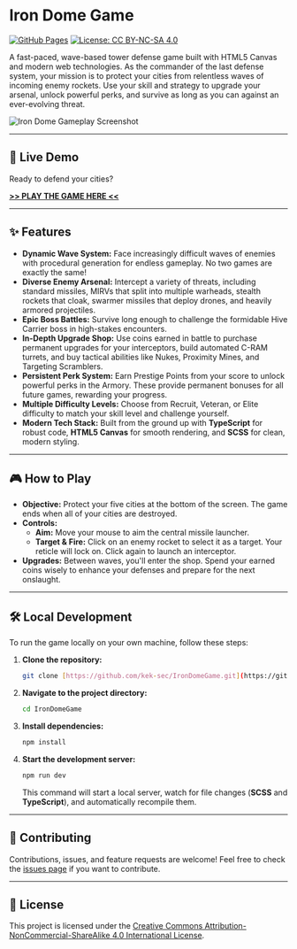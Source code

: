 # Iron Dome Game

[![GitHub Pages](https://img.shields.io/badge/Play%20Now-Live%20Demo-brightgreen?style=for-the-badge&logo=github)](https://kek-sec.github.io/IronDomeGame/)
[![License: CC BY-NC-SA 4.0](https://img.shields.io/badge/License-CC%20BY--NC--SA%204.0-lightgrey.svg?style=for-the-badge)](https://creativecommons.org/licenses/by-nc-sa/4.0/)

A fast-paced, wave-based tower defense game built with HTML5 Canvas and modern web technologies. As the commander of the last defense system, your mission is to protect your cities from relentless waves of incoming enemy rockets. Use your skill and strategy to upgrade your arsenal, unlock powerful perks, and survive as long as you can against an ever-evolving threat.

![Iron Dome Gameplay Screenshot](https://i.imgur.com/5lQBWas.gif)

---

## 🚀 Live Demo

Ready to defend your cities?

[**>> PLAY THE GAME HERE <<**](https://kek-sec.github.io/IronDomeGame/)

---

## ✨ Features

- **Dynamic Wave System:** Face increasingly difficult waves of enemies with procedural generation for endless gameplay. No two games are exactly the same!
- **Diverse Enemy Arsenal:** Intercept a variety of threats, including standard missiles, MIRVs that split into multiple warheads, stealth rockets that cloak, swarmer missiles that deploy drones, and heavily armored projectiles.
- **Epic Boss Battles:** Survive long enough to challenge the formidable Hive Carrier boss in high-stakes encounters.
- **In-Depth Upgrade Shop:** Use coins earned in battle to purchase permanent upgrades for your interceptors, build automated C-RAM turrets, and buy tactical abilities like Nukes, Proximity Mines, and Targeting Scramblers.
- **Persistent Perk System:** Earn Prestige Points from your score to unlock powerful perks in the Armory. These provide permanent bonuses for all future games, rewarding your progress.
- **Multiple Difficulty Levels:** Choose from Recruit, Veteran, or Elite difficulty to match your skill level and challenge yourself.
- **Modern Tech Stack:** Built from the ground up with **TypeScript** for robust code, **HTML5 Canvas** for smooth rendering, and **SCSS** for clean, modern styling.

---

## 🎮 How to Play

- **Objective:** Protect your five cities at the bottom of the screen. The game ends when all of your cities are destroyed.
- **Controls:**
    - **Aim:** Move your mouse to aim the central missile launcher.
    - **Target & Fire:** Click on an enemy rocket to select it as a target. Your reticle will lock on. Click again to launch an interceptor.
- **Upgrades:** Between waves, you'll enter the shop. Spend your earned coins wisely to enhance your defenses and prepare for the next onslaught.

---

## 🛠️ Local Development

To run the game locally on your own machine, follow these steps:

1.  **Clone the repository:**
    ```bash
    git clone [https://github.com/kek-sec/IronDomeGame.git](https://github.com/kek-sec/IronDomeGame.git)
    ```
2.  **Navigate to the project directory:**
    ```bash
    cd IronDomeGame
    ```
3.  **Install dependencies:**
    ```bash
    npm install
    ```
4.  **Start the development server:**
    ```bash
    npm run dev
    ```
    This command will start a local server, watch for file changes (**SCSS** and **TypeScript**), and automatically recompile them.

---

## 🤝 Contributing

Contributions, issues, and feature requests are welcome! Feel free to check the [issues page](https://github.com/kek-sec/IronDomeGame/issues) if you want to contribute.

---

## 📜 License

This project is licensed under the [Creative Commons Attribution-NonCommercial-ShareAlike 4.0 International License](https://creativecommons.org/licenses/by-nc-sa/4.0/).
